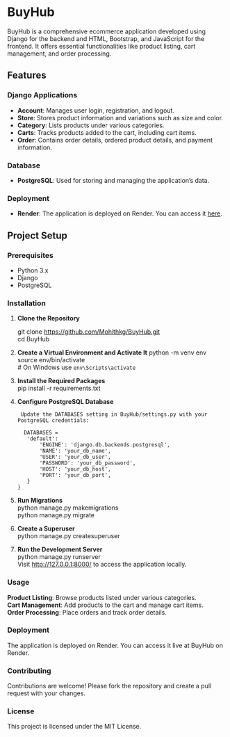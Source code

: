 # BuyHub

BuyHub is a comprehensive ecommerce application developed using Django for the backend and HTML, Bootstrap, and JavaScript for the frontend. It offers essential functionalities like product listing, cart management, and order processing.

## Features

### Django Applications
- **Account**: Manages user login, registration, and logout.
- **Store**: Stores product information and variations such as size and color.
- **Category**: Lists products under various categories.
- **Carts**: Tracks products added to the cart, including cart items.
- **Order**: Contains order details, ordered product details, and payment information.

### Database
- **PostgreSQL**: Used for storing and managing the application’s data.

### Deployment
- **Render**: The application is deployed on Render. You can access it [here](https://buyhub.onrender.com).

## Project Setup

### Prerequisites
- Python 3.x
- Django
- PostgreSQL

### Installation

1. **Clone the Repository**

   git clone https://github.com/Mohithkg/BuyHub.git  <br />
   cd BuyHub

3. **Create a Virtual Environment and Activate It**
    python -m venv env  <br />
    source env/bin/activate <br /> # On Windows use `env\Scripts\activate`


4. **Install the Required Packages** <br />
    pip install -r requirements.txt

5. **Configure PostgreSQL Database**

        Update the DATABASES setting in BuyHub/settings.py with your PostgreSQL credentials: 
   
         DATABASES =  
          'default':  
              'ENGINE': 'django.db.backends.postgresql',  
              'NAME': 'your_db_name',  
              'USER': 'your_db_user',  
              'PASSWORD': 'your_db_password', 
              'HOST': 'your_db_host',  
              'PORT': 'your_db_port',  
          }  
       }

5. **Run Migrations** <br />
  python manage.py makemigrations <br />
  python manage.py migrate

6. **Create a Superuser** <br />
  python manage.py createsuperuser

7. **Run the Development Server** <br />
   python manage.py runserver <br />
    Visit http://127.0.0.1:8000/ to access the application locally.

### Usage
**Product Listing**: Browse products listed under various categories. <br />
**Cart Management**: Add products to the cart and manage cart items. <br />
**Order Processing**: Place orders and track order details. <br />

### Deployment <br />
The application is deployed on Render. You can access it live at BuyHub on Render.

### Contributing <br />
Contributions are welcome! Please fork the repository and create a pull request with your changes.

### License <br />
This project is licensed under the MIT License.
